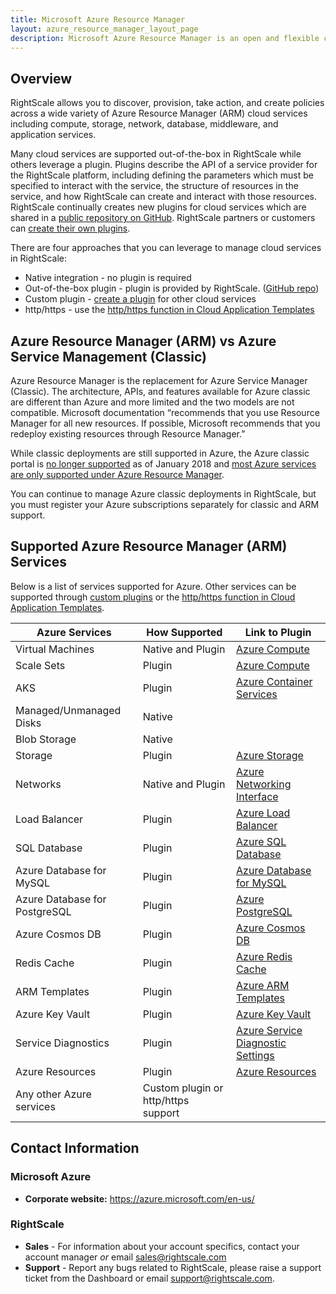 ```yaml
---
title: Microsoft Azure Resource Manager
layout: azure_resource_manager_layout_page
description: Microsoft Azure Resource Manager is an open and flexible cloud platform that enables you to quickly build, deploy and manage applications across a global network of Microsoft-managed datacenters.
---
```


## Overview
RightScale allows you to discover, provision, take action, and create policies across a wide variety of Azure Resource Manager (ARM) cloud services including compute, storage, network, database, middleware, and application services.

Many cloud services are supported out-of-the-box in RightScale while others leverage a plugin. Plugins describe the API of a service provider for the RightScale platform, including defining the parameters which must be specified to interact with the service, the structure of resources in the service, and how RightScale can create and interact with those resources. RightScale continually creates new plugins for cloud services which are shared in a [public repository on GitHub](https://github.com/rightscale/rightscale-plugins). RightScale partners or customers can [create their own plugins](/ss/reference/cat/v20161221/ss_plugins.html).  

There are four approaches that you can leverage to manage cloud services in RightScale:

* Native integration - no plugin is required
* Out-of-the-box plugin - plugin is provided by RightScale. ([GitHub repo](https://github.com/rightscale/rightscale-plugins))
* Custom plugin - [create a plugin](/ss/reference/cat/v20161221/ss_plugins.html) for other cloud services
* http/https - use the [http/https function in Cloud Application Templates](/ss/reference/rcl/v2/ss_RCL_functions.html#http-https-functions) 


## Azure Resource Manager (ARM) vs Azure Service Management (Classic)
Azure Resource Manager is the replacement for Azure Service Manager (Classic). The architecture, APIs, and features available for Azure classic are different than Azure and more limited and the two models are not compatible. Microsoft documentation “recommends that you use Resource Manager for all new resources. If possible, Microsoft recommends that you redeploy existing resources through Resource Manager.”

While classic deployments are still supported in Azure, the Azure classic portal is <a nocheck href="https://azure.microsoft.com/en-us/updates/azure-portal-updates-for-classic-portal-users/">no longer supported</a> as of January 2018 and [most Azure services are only supported under Azure Resource Manager](https://docs.microsoft.com/en-us/azure/azure-resource-manager/resource-manager-deployment-model#understand-support-for-the-models).

You can continue to manage Azure classic deployments in RightScale, but you must register your Azure subscriptions separately for classic and ARM support. 

## Supported Azure Resource Manager (ARM) Services

Below is a list of services supported for Azure. Other services can be supported through [custom plugins](/ss/reference/cat/v20161221/ss_plugins.html) or the [http/https function in Cloud Application Templates](/ss/reference/rcl/v2/ss_RCL_functions.html#http-https-functions).

| **Azure Services** | **How Supported** | **Link to Plugin** |
| ----------- | ----------- | --------------------- |
| Virtual Machines | Native and Plugin | [Azure Compute](https://github.com/rightscale/rightscale-plugins/blob/master/azure/rs_azure_compute) |
| Scale Sets | Plugin | [Azure Compute](https://github.com/rightscale/rightscale-plugins/blob/master/azure/rs_azure_compute) |
| AKS | Plugin | [Azure Container Services](https://github.com/rightscale/rightscale-plugins/blob/master/azure/rs_azure_containerservices) |
| Managed/Unmanaged Disks | Native |  |
| Blob Storage | Native |  |
| Storage | Plugin | [Azure Storage](https://github.com/rightscale/rightscale-plugins/blob/master/azure/rs_azure_storage) |
| Networks | Native and Plugin | [Azure Networking Interface](https://github.com/rightscale/rightscale-plugins/blob/master/azure/rs_azure_networking) |
| Load Balancer | Plugin | [Azure Load Balancer](https://github.com/rightscale/rightscale-plugins/blob/master/azure/rs_azure_networking) |
| SQL Database | Plugin | [Azure SQL Database](https://github.com/rightscale/rightscale-plugins/blob/master/azure/rs_azure_sql) |
| Azure Database for MySQL | Plugin | [Azure Database for MySQL](https://github.com/rightscale/rightscale-plugins/blob/master/azure/rs_azure_mysql) |
| Azure Database for PostgreSQL | Plugin | [Azure PostgreSQL](https://github.com/rightscale/rightscale-plugins/blob/master/azure/rs_azure_pgsql) |
| Azure Cosmos DB | Plugin | [Azure Cosmos DB](https://github.com/rightscale/rightscale-plugins/blob/master/azure/rs_azure_cosmosdb) |
| Redis Cache | Plugin | [Azure Redis Cache](https://github.com/rightscale/rightscale-plugins/blob/master/azure/rs_azure_cache) |
| ARM Templates | Plugin | [Azure ARM Templates](https://github.com/rightscale/rightscale-plugins/blob/master/azure/rs_azure_template) |
| Azure Key Vault | Plugin | [Azure Key Vault](https://github.com/rightscale/rightscale-plugins/blob/master/azure/rs_azure_key_vault) |
| Service Diagnostics | Plugin | [Azure Service Diagnostic Settings](https://github.com/rightscale/rightscale-plugins/blob/master/azure/rs_azure_diagnostic_settings) |
| Azure Resources | Plugin | [Azure Resources](https://github.com/rightscale/rightscale-plugins/blob/master/azure/rs_azure_resources) |
| Any other Azure services | Custom plugin or http/https support | &nbsp; |

## Contact Information

### Microsoft Azure

* **Corporate website:**  <a nocheck href="https://azure.microsoft.com/en-us/">https://azure.microsoft.com/en-us/</a>

### RightScale

* **Sales** - For information about your account specifics, contact your account manager _or_ email [sales@rightscale.com](mailto:sales@rightscale.com)
* **Support** - Report any bugs related to RightScale, please raise a support ticket from the Dashboard or email [support@rightscale.com](mailto:support@rightscale.com).
